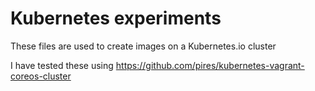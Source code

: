# Kubernetes experiments


These files are used to create images on a Kubernetes.io cluster

I have tested these using https://github.com/pires/kubernetes-vagrant-coreos-cluster

